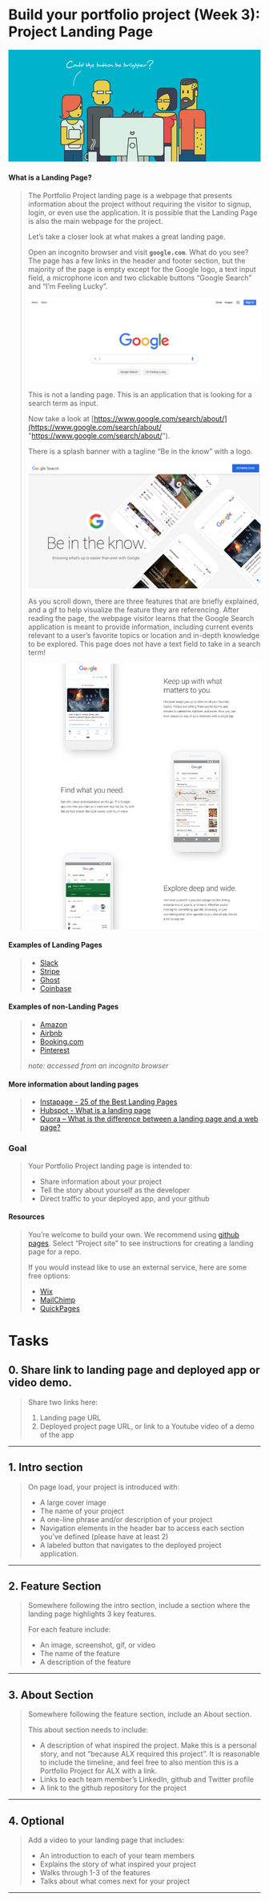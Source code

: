 # Build your portfolio project (Week 3): Project Landing Page

![](./assets/plp-01.gif)

#### What is a Landing Page?
> 
> The Portfolio Project landing page is a webpage that presents information about the project without requiring the visitor to signup, login, or even use the application. It is possible that the Landing Page is also the main webpage for the project.
> 
> Let’s take a closer look at what makes a great landing page.
> 
> Open an incognito browser and visit **`google.com`**. What do you see? The page has a few links in the header and footer section, but the majority of the page is empty except for the Google logo, a text input field, a microphone icon and two clickable buttons “Google Search” and “I’m Feeling Lucky”.
> 
> ![](./assets/plp-02.png)
> 
> This is not a landing page. This is an application that is looking for a search term as input.
> 
> Now take a look at [https://www.google.com/search/about/](https://www.google.com/search/about/ "https://www.google.com/search/about/").
> 
> There is a splash banner with a tagline “Be in the know” with a logo.
> 
> ![](./assets/plp-03.png)
> 
> As you scroll down, there are three features that are briefly explained, and a gif to help visualize the feature they are referencing. After reading the page, the webpage visitor learns that the Google Search application is meant to provide information, including current events relevant to a user’s favorite topics or location and in-depth knowledge to be explored. This page does not have a text field to take in a search term!
> 
> ![](./assets/plp-04.png)
>
#### Examples of Landing Pages
> 
> -   [Slack](https://slack.com/ "Slack")
> -   [Stripe](https://stripe.com/ "Stripe")
> -   [Ghost](https://ghost.org/ "Ghost")
> -   [Coinbase](https://www.coinbase.com/ "Coinbase")

#### Examples of non-Landing Pages
> 
> -   [Amazon](https://www.amazon.com/ "Amazon")
> -   [Airbnb](https://www.airbnb.com/ "Airbnb")
> -   [Booking.com](https://www.booking.com/ "Booking.com")
> -   [Pinterest](https://www.pinterest.com "Pinterest")
> 
> _note: accessed from an incognito browser_

#### More information about landing pages
> 
> -   [Instapage - 25 of the Best Landing Pages](https://instapage.com/blog/best-landing-page-examples "Instapage - 25 of the Best Landing Pages")
> -   [Hubspot - What is a landing page](https://blog.hubspot.com/blog/tabid/6307/bid/7177/what-is-a-landing-page-and-why-should-you-care.aspx "Hubspot - What is a landing page")
> -   [Quora – What is the difference between a landing page and a web page?](https://www.quora.com/What-is-the-difference-between-a-landing-page-and-a-website "Quora – What is the difference between a landing page and a web page?")

### Goal
> 
> Your Portfolio Project landing page is intended to:
> 
> -   Share information about your project
> -   Tell the story about yourself as the developer
> -   Direct traffic to your deployed app, and your github

#### Resources
> 
> You’re welcome to build your own. We recommend using [github pages](https://pages.github.com/ "github pages"). Select “Project site” to see instructions for creating a landing page for a repo.
> 
> If you would instead like to use an external service, here are some free options:
> 
> -   [Wix](https://www.wix.com/ "Wix")
> -   [MailChimp](https://mailchimp.com/features/landing-pages/ "MailChimp")
> -   [QuickPages](https://quickpages.co "QuickPages")

# Tasks

## 0\. Share link to landing page and deployed app or video demo.
> Share two links here:
> 
> 1.  Landing page URL
> 2.  Deployed project page URL, or link to a Youtube video of a demo of the app

---

## 1\. Intro section
> On page load, your project is introduced with:
> 
> -   A large cover image
> -   The name of your project
> -   A one-line phrase and/or description of your project
> -   Navigation elements in the header bar to access each section you’ve defined (please have at least 2)
> -   A labeled button that navigates to the deployed project application.

---

## 2\. Feature Section
> Somewhere following the intro section, include a section where the landing page highlights 3 key features.
> 
> For each feature include:
> 
> -   An image, screenshot, gif, or video
> -   The name of the feature
> -   A description of the feature

---

## 3\. About Section
> Somewhere following the feature section, include an About section.
> 
> This about section needs to include:
> 
> -   A description of what inspired the project. Make this is a personal story, and not “because ALX required this project”. It is reasonable to include the timeline, and feel free to also mention this is a Portfolio Project for ALX with a link.
> -   Links to each team member’s LinkedIn, github and Twitter profile
> -   A link to the github repository for the project

---

## 4\. Optional
> Add a video to your landing page that includes:
> 
> -   An introduction to each of your team members
> -   Explains the story of what inspired your project
> -   Walks through 1-3 of the features
> -   Talks about what comes next for your project

---
